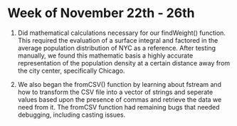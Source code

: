 # Week of November 22th - 26th

1) Did mathematical calculations necessary for our findWeight() function. This required the evaluation of a surface integral and factored in the average population distribution of NYC as a reference. After testing manually, we found this mathematic basis a highly accurate representation of the population density at a certain distance away from the city center, specifically Chicago.

2) We also began the fromCSV() function by learning about fstream and how to transform the CSV file into a vector of strings and seperate values based upon the presence of commas and retrieve the data we need from it. The fromCSV function had remaining bugs that needed debugging, including casting issues.